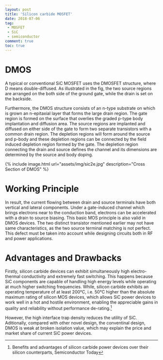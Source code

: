 ```yaml
---
layout: post
title: 'Silicon carbide MOSFET'
date: 2018-07-06
tag: 
 - MOSFET
 - SiC
 - semiconductor
comment: true
toc: true
---
```


# DMOS

A typical or conventional SiC MOSFET uses the DMOSFET structure, where D means double-diffused. As illustrated in the fig, the two source regions are arranged on the both side of the ground gate, while the drain is set on the backside. 
<!-- more -->
Furthermore,  the DMOS structure consists of an n-type substrate on which is grown an n-epitaxial layer that forms the large drain region. The gate region is formed on the surface that overlies the graded p-type body implantation and diffusion area. The source regions are implanted and diffused on either side of the gate to form two separate transistors with a common drain region. The depletion regions will form around the source and p-body and these depletion regions can be connected by the field induced depletion region formed by the gate. The depletion region connecting the drain and source defines the channel and its dimensions are determined by the source and body doping.

{% include image.html url="assets/img/sic2e.jpg" description="Cross Section of DMOS" %}


# Working Principle

In result, the current flowing between drain and source terminals have both vertical and lateral components. Under a gate-induced channel which brings electrons near to the conduction band, electrons can be accelerated with a drain to source biasing. This basic MOS principle is also valid in DMOS devices. The two distinct transistor mentioned earlier may not have same characteristics, as the two source terminal matching is not perfect. This defect must be taken into account while designing circuits both in RF and power applications.

# Advantages and Drawbacks

Firstly, silicon carbide devices can exhibit simultaneously high electro-thermal conductivity and extremely fast switching. This happens because SiC components are capable of handling high energy levels while operating at much higher switching frequencies. While, silicon carbide exhibits an operating temperature of at least 200°C, i.e. 50°C higher than the absolute maximum rating of silicon MOS devices, which allows SiC power devices to work well in a hot and hostile environment, enabling the appreciable gains in quality and reliability without performance de-rating.[^bene]

However, the high interface trap density reduces the utility of SiC. Aditionally, compared with other novel design, the conventinal design, DMOS is weak at broken isolation value, which may explain the price and market share of current SiC power devices.

[^bene]: Benefits and advantages of silicon carbide power devices over their silicon counterparts, Semiconductor Today